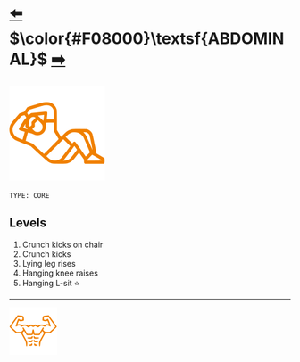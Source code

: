 # [:arrow_left:][prev] $\color{#F08000}\textsf{ABDOMINAL}$ [:arrow_right:][next]

[![icon]](#levels)

`TYPE: CORE`

## Levels

1. Crunch kicks on chair
2. Crunch kicks
3. Lying leg rises
4. Hanging knee raises
5. Hanging L-sit :star:

---

[![abs](../icons/six_pack_little.svg)](../training-1.md "Training 1")

<!-- predefined -->
[next]: pull-up.md "Pull-up"
[prev]: movements.md "Movements"

<!-- icons -->
[icon]: ../icons/abdominal.svg
